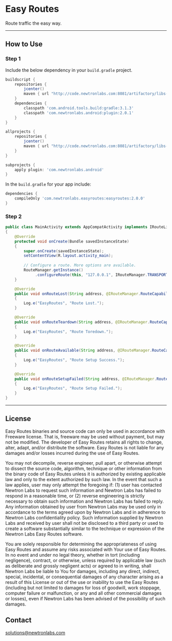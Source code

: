 # Easy Routes

Route traffic the easy way.

---

## How to Use 

### Step 1

Include the below dependency in your `build.gradle` project.

```gradle
buildscript {
    repositories {
        jcenter()
        maven { url "http://code.newtronlabs.com:8081/artifactory/libs-release-local" }
    }
    dependencies {
        classpath 'com.android.tools.build:gradle:3.1.3'
        classpath 'com.newtronlabs.android:plugin:2.0.1'
    }
}

allprojects {
    repositories {
        jcenter()
        maven { url "http://code.newtronlabs.com:8081/artifactory/libs-release-local" }
    }
}

subprojects {
    apply plugin: 'com.newtronlabs.android'
}
```

In the `build.gradle` for your app include:

```gradle
dependencies {
    compileOnly 'com.newtronlabs.easyroutes:easyroutes:2.0.0'
}
```


### Step 2

```java
public class MainActivity extends AppCompatActivity implements IRouteListener
{
    @Override
    protected void onCreate(Bundle savedInstanceState)
    {
        super.onCreate(savedInstanceState);
        setContentView(R.layout.activity_main);
        
        // Configure a route. More options are available.
        RouteManager.getInstance()
             .configureRoute(this, "127.0.0.1", IRouteManager.TRANSPORT_BLUETOOTH, this);
    }

    @Override
    public void onRouteLost(String address, @IRouteManager.RouteCapability int cap)
    {
        Log.e("EasyRoutes", "Route Lost.");
    }

    @Override
    public void onRouteTeardown(String address, @IRouteManager.RouteCapability int cap)
    {
        Log.e("EasyRoutes", "Route Toredown.");
    }

    @Override
    public void onRouteAvailable(String address, @IRouteManager.RouteCapability int cap)
    {
        Log.e("EasyRoutes", "Route Setup Success.");
    }

    @Override
    public void onRouteSetupFailed(String address, @IRouteManager.RouteCapability int cap)
    {
        Log.e("EasyRoutes", "Route Setup Failed.");
    }
}
```

---

## License

Easy Routes binaries and source code can only be used in accordance with Freeware license. That is, freeware may be used without payment, but may not be modified. The developer of Easy Routes retains all rights to change, alter, adapt, and/or distribute the software. Easy Routes is not liable for any damages and/or losses incurred during the use of Easy Routes.

You may not decompile, reverse engineer, pull apart, or otherwise attempt to dissect the source code, algorithm, technique or other information from the binary code of Easy Routes unless it is authorized by existing applicable law and only to the extent authorized by such law. In the event that such a law applies, user may only attempt the foregoing if: (1) user has contacted Newtron Labs to request such information and Newtron Labs has failed to respond in a reasonable time, or (2) reverse engineering is strictly necessary to obtain such information and Newtron Labs has failed to reply. Any information obtained by user from Newtron Labs may be used only in accordance to the terms agreed upon by Newtron Labs and in adherence to Newtron Labs confidentiality policy. Such information supplied by Newtron Labs and received by user shall not be disclosed to a third party or used to create a software substantially similar to the technique or expression of the Newtron Labs Easy Routes software.

You are solely responsible for determining the appropriateness of using Easy Routes and assume any risks associated with Your use of Easy Routes. In no event and under no legal theory, whether in tort (including negligence), contract, or otherwise, unless required by applicable law (such as deliberate and grossly negligent acts) or agreed to in writing, shall Newtron Labs be liable to You for damages, including any direct, indirect, special, incidental, or consequential damages of any character arising as a result of this License or out of the use or inability to use the Easy Routes (including but not limited to damages for loss of goodwill, work stoppage, computer failure or malfunction, or any and all other commercial damages or losses), even if Newtron Labs has been advised of the possibility of such damages. 

## Contact

solutions@newtronlabs.com
